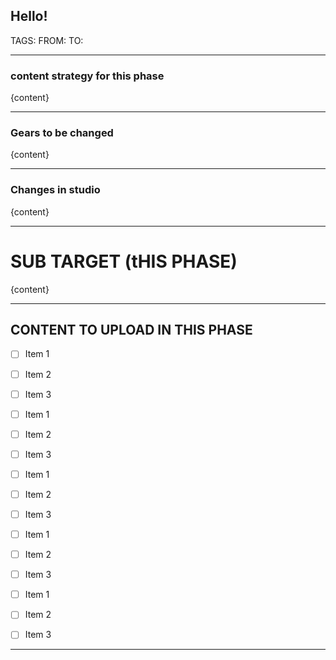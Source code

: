 ## Hello!

TAGS:
FROM:
TO:

---

### content strategy for this phase

{content}


---

### Gears to be changed

{content}

---

### Changes in studio

{content}

---

# SUB TARGET (tHIS PHASE)

{content}

---

## CONTENT TO UPLOAD IN THIS PHASE

- [ ] Item 1
- [ ] Item 2
- [ ] Item 3 

- [ ] Item 1
- [ ] Item 2
- [ ] Item 3 

- [ ] Item 1
- [ ] Item 2
- [ ] Item 3 

- [ ] Item 1
- [ ] Item 2
- [ ] Item 3 

- [ ] Item 1
- [ ] Item 2
- [ ] Item 3 

---


